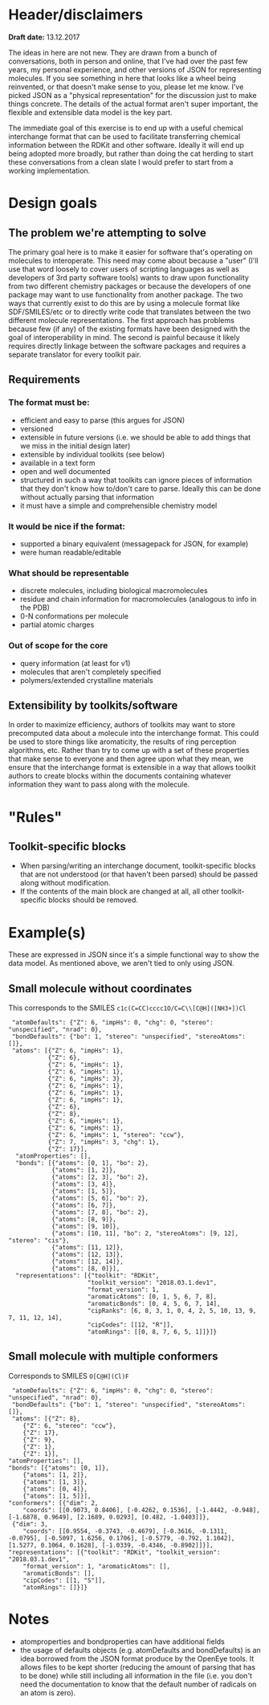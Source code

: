 # Header/disclaimers
**Draft date:** 13.12.2017

The ideas in here are not new. They are drawn from a bunch of conversations, both in person and online, that I've had over the past few years, my personal experience, and other versions of JSON for representing molecules. If you see something in here that looks like a wheel being reinvented, or that doesn't make sense to you, please let me know. I've picked JSON as a "physical representation" for the discussion just to make things concrete. The details of the actual format aren't super important, the flexible and extensible data model is the key part.

The immediate goal of this exercise is to end up with a useful chemical interchange format that can be used to facilitate transferring chemical information between the RDKit and other software. Ideally it will end up being adopted more broadly, but rather than doing the cat herding to start these conversations from a clean slate I would prefer to start from a working implementation.

# Design goals

## The problem we're attempting to solve

The primary goal here is to make it easier for software that's operating on molecules to interoperate. This need may come about because a "user" (I'll use that word loosely to cover users of scripting languages as well as developers of 3rd party software tools) wants to draw upon functionality from two different chemistry packages or because the developers of one package may want to use functionality from another package. The two ways that currently exist to do this are by using a molecule format like SDF/SMILES/etc or to directly write code that translates between the two different molecule representations. The first approach has problems because few (if any) of the existing formats have been designed with the goal of interoperability in mind. The second is painful because it likely requires directly linkage between the software packages and requires a separate translator for every toolkit pair.

## Requirements

### The format must be:
- efficient and easy to parse (this argues for JSON)
- versioned
- extensible in future versions (i.e. we should be able to add things that we miss in the initial design later)
- extensible by individual toolkits (see below)
- available in a text form
- open and well documented
- structured in such a way that toolkits can ignore pieces of information that they don't know how to/don't care to parse. Ideally this can be done without actually parsing that information
- it must have a simple and comprehensible chemistry model

### It would be nice if the format:
- supported a binary equivalent (messagepack for JSON, for example)
- were human readable/editable

### What should be representable
- discrete molecules, including biological macromolecules
- residue and chain information for macromolecules (analogous to info in the PDB)
- 0-N conformations per molecule
- partial atomic charges

### Out of scope for the core
- query information (at least for v1)
- molecules that aren't completely specified
- polymers/extended crystalline materials

## Extensibility by toolkits/software
In order to maximize efficiency, authors of toolkits may want to store precomputed data about a molecule into the interchange format. This could be used to store things like aromaticity, the results of ring perception algorithms, etc. Rather than try to come up with a set of these properties that make sense to everyone and then agree upon what they mean, we ensure that the interchange format is extensible in a way that allows toolkit authors to create blocks within the documents containing whatever information they want to pass along with the molecule.

# "Rules"
## Toolkit-specific blocks
- When parsing/writing an interchange document, toolkit-specific blocks that are not understood (or that haven't been parsed) should be passed along without modification.
- If the contents of the main block are changed at all, all other toolkit-specific blocks should be removed.

# Example(s)
These are expressed in JSON since it's a simple functional way to show the data model. As mentioned above, we aren't tied to only using JSON.

## Small molecule without coordinates
This corresponds to the SMILES `c1c(C=CC)cccc1O/C=C\\[C@H]([NH3+])Cl`
```{"header": {"version": 10, "name": "example 1"},
 "atomDefaults": {"Z": 6, "impHs": 0, "chg": 0, "stereo": "unspecified", "nrad": 0},
 "bondDefaults": {"bo": 1, "stereo": "unspecified", "stereoAtoms": []},
 "atoms": [{"Z": 6, "impHs": 1},
           {"Z": 6},
           {"Z": 6, "impHs": 1},
           {"Z": 6, "impHs": 1},
           {"Z": 6, "impHs": 3},
           {"Z": 6, "impHs": 1},
           {"Z": 6, "impHs": 1},
           {"Z": 6, "impHs": 1},
           {"Z": 6},
           {"Z": 8},
           {"Z": 6, "impHs": 1},
           {"Z": 6, "impHs": 1},
           {"Z": 6, "impHs": 1, "stereo": "ccw"},
           {"Z": 7, "impHs": 3, "chg": 1},
           {"Z": 17}],
  "atomProperties": [],
  "bonds": [{"atoms": [0, 1], "bo": 2},
            {"atoms": [1, 2]},
            {"atoms": [2, 3], "bo": 2},
            {"atoms": [3, 4]},
            {"atoms": [1, 5]},
            {"atoms": [5, 6], "bo": 2},
            {"atoms": [6, 7]},
            {"atoms": [7, 8], "bo": 2},
            {"atoms": [8, 9]},
            {"atoms": [9, 10]},
            {"atoms": [10, 11], "bo": 2, "stereoAtoms": [9, 12], "stereo": "cis"},
            {"atoms": [11, 12]},
            {"atoms": [12, 13]},
            {"atoms": [12, 14]},
            {"atoms": [8, 0]}],
  "representations": [{"toolkit": "RDKit",
                      "toolkit_version": "2018.03.1.dev1",
                      "format_version": 1,
                      "aromaticAtoms": [0, 1, 5, 6, 7, 8],
                      "aromaticBonds": [0, 4, 5, 6, 7, 14],
                      "cipRanks": [6, 8, 3, 1, 0, 4, 2, 5, 10, 13, 9, 7, 11, 12, 14],
                      "cipCodes": [[12, "R"]],
                      "atomRings": [[0, 8, 7, 6, 5, 1]]}]}
```

## Small molecule with multiple conformers

Corresponds to SMILES `O[C@H](Cl)F`
```{"header": {"version": 10, "name": "example 2"},
 "atomDefaults": {"Z": 6, "impHs": 0, "chg": 0, "stereo": "unspecified", "nrad": 0},
 "bondDefaults": {"bo": 1, "stereo": "unspecified", "stereoAtoms": []},
 "atoms": [{"Z": 8},
    {"Z": 6, "stereo": "ccw"},
    {"Z": 17},
    {"Z": 9},
    {"Z": 1},
    {"Z": 1}],
"atomProperties": [],
"bonds": [{"atoms": [0, 1]},
    {"atoms": [1, 2]},
    {"atoms": [1, 3]},
    {"atoms": [0, 4]},
    {"atoms": [1, 5]}],
"conformers": [{"dim": 2,
    "coords": [[0.9073, 0.8406], [-0.4262, 0.1536], [-1.4442, -0.948], [-1.6878, 0.9649], [2.1689, 0.0293], [0.482, -1.0403]]},
 {"dim": 3,
    "coords": [[0.9554, -0.3743, -0.4679], [-0.3616, -0.1311, -0.0795], [-0.5097, 1.6256, 0.1706], [-0.5779, -0.792, 1.1042], [1.5277, 0.1064, 0.1628], [-1.0339, -0.4346, -0.8902]]}],
"representations": [{"toolkit": "RDKit", "toolkit_version": "2018.03.1.dev1",
    "format_version": 1, "aromaticAtoms": [],
    "aromaticBonds": [],
    "cipCodes": [[1, "S"]],
    "atomRings": []}]}
```


# Notes
- atomproperties and bondproperties can have additional fields
- the usage of defaults objects (e.g. atomDefaults and bondDefaults) is an idea borrowed from the JSON format produce by the OpenEye tools. It allows files to be kept shorter (reducing the amount of parsing that has to be done) while still including all information in the file (i.e. you don't need the documentation to know that the default number of radicals on an atom is zero).
